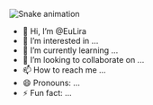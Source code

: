 ![Snake animation](https://github.com/EuLira/EuLira/blob/output/github-contribution-grid-snake.svg)


- 👋 Hi, I’m @EuLira
- 👀 I’m interested in ...
- 🌱 I’m currently learning ...
- 💞️ I’m looking to collaborate on ...
- 📫 How to reach me ...
- 😄 Pronouns: ...
- ⚡ Fun fact: ...


<!---
EuLira/EuLira is a ✨ special ✨ repository because its `README.md` (this file) appears on your GitHub profile.
You can click the Preview link to take a look at your changes.
--->
